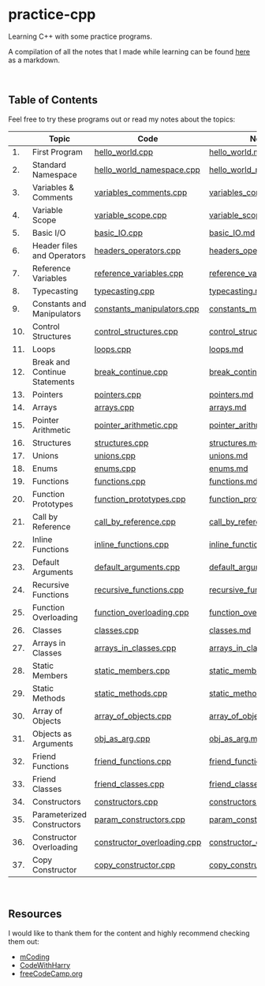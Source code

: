 # practice-cpp
Learning C++ with some practice programs.

A compilation of all the notes that I made while learning can be found [here](https://github.com/Chinmay-47/practice-cpp/blob/main/notes/all_notes.md) as a markdown.

<br>

## Table of Contents

Feel free to try these programs out or read my notes about the topics:

|     |  Topic  |  Code  |  Notes  |
|-------|---------------|------------|-------------|
|1.| First Program | [hello_world.cpp](https://github.com/Chinmay-47/practice-cpp/blob/main/src/hello_world.cpp) | [hello_world.md](https://github.com/Chinmay-47/practice-cpp/blob/main/notes/hello_world.md) |
|2.| Standard Namespace | [hello_world_namespace.cpp](https://github.com/Chinmay-47/practice-cpp/blob/main/src/hello_world_namespace.cpp) | [hello_world_namespace.md](https://github.com/Chinmay-47/practice-cpp/blob/main/notes/hello_world_namespace.md) |
|3.| Variables & Comments | [variables_comments.cpp](https://github.com/Chinmay-47/practice-cpp/blob/main/src/variables_comments.cpp) | [variables_comments.md](https://github.com/Chinmay-47/practice-cpp/blob/main/notes/variables_comments.md) |
|4.| Variable Scope | [variable_scope.cpp](https://github.com/Chinmay-47/practice-cpp/blob/main/src/variable_scope.cpp) | [variable_scope.md](https://github.com/Chinmay-47/practice-cpp/blob/main/notes/variable_scope.md) |
|5.| Basic I/O | [basic_IO.cpp](https://github.com/Chinmay-47/practice-cpp/blob/main/src/basic_IO.cpp) | [basic_IO.md](https://github.com/Chinmay-47/practice-cpp/blob/main/notes/basic_IO.md) |
|6.| Header files and Operators | [headers_operators.cpp](https://github.com/Chinmay-47/practice-cpp/blob/main/src/headers_operators.cpp) | [headers_operators.md](https://github.com/Chinmay-47/practice-cpp/blob/main/notes/headers_operators.md) |
|7.| Reference Variables | [reference_variables.cpp](https://github.com/Chinmay-47/practice-cpp/blob/main/src/reference_variables.cpp) | [reference_variables.md](https://github.com/Chinmay-47/practice-cpp/blob/main/notes/reference_variables.md) |
|8.| Typecasting | [typecasting.cpp](https://github.com/Chinmay-47/practice-cpp/blob/main/src/typecasting.cpp) | [typecasting.md](https://github.com/Chinmay-47/practice-cpp/blob/main/notes/typecasting.md) |
|9.| Constants and Manipulators | [constants_manipulators.cpp](https://github.com/Chinmay-47/practice-cpp/blob/main/src/constants_manipulators.cpp) | [constants_manipulators.md](https://github.com/Chinmay-47/practice-cpp/blob/main/notes/constants_manipulators.md) |
|10.| Control Structures | [control_structures.cpp](https://github.com/Chinmay-47/practice-cpp/blob/main/src/control_structures.cpp) | [control_structures.md](https://github.com/Chinmay-47/practice-cpp/blob/main/notes/control_structures.md) |
|11.| Loops | [loops.cpp](https://github.com/Chinmay-47/practice-cpp/blob/main/src/loops.cpp) | [loops.md](https://github.com/Chinmay-47/practice-cpp/blob/main/notes/loops.md) |
|12.| Break and Continue Statements | [break_continue.cpp](https://github.com/Chinmay-47/practice-cpp/blob/main/src/break_continue.cpp) | [break_continue.md](https://github.com/Chinmay-47/practice-cpp/blob/main/notes/break_continue.md) |
|13.| Pointers | [pointers.cpp](https://github.com/Chinmay-47/practice-cpp/blob/main/src/pointers.cpp) | [pointers.md](https://github.com/Chinmay-47/practice-cpp/blob/main/notes/pointers.md) |
|14.| Arrays | [arrays.cpp](https://github.com/Chinmay-47/practice-cpp/blob/main/src/arrays.cpp) | [arrays.md](https://github.com/Chinmay-47/practice-cpp/blob/main/notes/arrays.md) |
|15.| Pointer Arithmetic | [pointer_arithmetic.cpp](https://github.com/Chinmay-47/practice-cpp/blob/main/src/pointer_arithmetic.cpp) | [pointer_arithmetic.md](https://github.com/Chinmay-47/practice-cpp/blob/main/notes/pointer_arithmetic.md) |
|16.| Structures | [structures.cpp](https://github.com/Chinmay-47/practice-cpp/blob/main/src/structures.cpp)| [structures.md](https://github.com/Chinmay-47/practice-cpp/blob/main/notes/structures.md) |
|17.| Unions | [unions.cpp](https://github.com/Chinmay-47/practice-cpp/blob/main/src/unions.cpp)| [unions.md](https://github.com/Chinmay-47/practice-cpp/blob/main/notes/unions.md) |
|18.| Enums | [enums.cpp](https://github.com/Chinmay-47/practice-cpp/blob/main/src/enums.cpp) | [enums.md](https://github.com/Chinmay-47/practice-cpp/blob/main/notes/enums.md) |
|19.| Functions | [functions.cpp](https://github.com/Chinmay-47/practice-cpp/blob/main/src/functions.cpp) | [functions.md](https://github.com/Chinmay-47/practice-cpp/blob/main/notes/functions.md) |
|20.| Function Prototypes | [function_prototypes.cpp](https://github.com/Chinmay-47/practice-cpp/blob/main/src/function_prototypes.cpp) | [function_prototypes.md](https://github.com/Chinmay-47/practice-cpp/blob/main/notes/function_prototypes.md) |
|21.| Call by Reference | [call_by_reference.cpp](https://github.com/Chinmay-47/practice-cpp/blob/main/src/call_by_reference.cpp) | [call_by_reference.md](https://github.com/Chinmay-47/practice-cpp/blob/main/notes/call_by_reference.md) |
|22.| Inline Functions | [inline_functions.cpp](https://github.com/Chinmay-47/practice-cpp/blob/main/src/inline_functions.cpp) | [inline_functions.md](https://github.com/Chinmay-47/practice-cpp/blob/main/notes/inline_functions.md) |
|23.| Default Arguments | [default_arguments.cpp](https://github.com/Chinmay-47/practice-cpp/blob/main/src/default_arguments.cpp) | [default_arguments.md](https://github.com/Chinmay-47/practice-cpp/blob/main/notes/default_arguments.md) |
|24.| Recursive Functions | [recursive_functions.cpp](https://github.com/Chinmay-47/practice-cpp/blob/main/src/recursive_functions.cpp) | [recursive_functions.md](https://github.com/Chinmay-47/practice-cpp/blob/main/notes/recursive_functions.md) |
|25.| Function Overloading | [function_overloading.cpp](https://github.com/Chinmay-47/practice-cpp/blob/main/src/function_overloading.cpp) |[function_overloading.md](https://github.com/Chinmay-47/practice-cpp/blob/main/notes/function_overloading.md) |
|26.| Classes | [classes.cpp](https://github.com/Chinmay-47/practice-cpp/blob/main/src/classes.cpp) | [classes.md](https://github.com/Chinmay-47/practice-cpp/blob/main/notes/classes.md) |
|27.| Arrays in Classes | [arrays_in_classes.cpp](https://github.com/Chinmay-47/practice-cpp/blob/main/src/arrays_in_classes.cpp) | [arrays_in_classes.md](https://github.com/Chinmay-47/practice-cpp/blob/main/notes/arrays_in_classes.md) |
|28.| Static Members | [static_members.cpp](https://github.com/Chinmay-47/practice-cpp/blob/main/src/static_members.cpp) | [static_members.md](https://github.com/Chinmay-47/practice-cpp/blob/main/notes/static_members.md) |
|29.| Static Methods | [static_methods.cpp](https://github.com/Chinmay-47/practice-cpp/blob/main/src/static_methods.cpp) | [static_methods.md](https://github.com/Chinmay-47/practice-cpp/blob/main/notes/static_methods.md) |
|30.| Array of Objects | [array_of_objects.cpp](https://github.com/Chinmay-47/practice-cpp/blob/main/src/array_of_objects.cpp) | [array_of_objects.md](https://github.com/Chinmay-47/practice-cpp/blob/main/notes/array_of_objects.md) |
|31.| Objects as Arguments | [obj_as_arg.cpp](https://github.com/Chinmay-47/practice-cpp/blob/main/src/obj_as_arg.cpp) | [obj_as_arg.md](https://github.com/Chinmay-47/practice-cpp/blob/main/notes/obj_as_arg.md) |
|32.| Friend Functions | [friend_functions.cpp](https://github.com/Chinmay-47/practice-cpp/blob/main/src/friend_functions.cpp) | [friend_functions.md](https://github.com/Chinmay-47/practice-cpp/blob/main/notes/friend_functions.md) |
|33.| Friend Classes | [friend_classes.cpp](https://github.com/Chinmay-47/practice-cpp/blob/main/src/friend_classes.cpp) | [friend_classes.md](https://github.com/Chinmay-47/practice-cpp/blob/main/notes/friend_classes.md) |
|34.| Constructors | [constructors.cpp](https://github.com/Chinmay-47/practice-cpp/blob/main/src/constructors.cpp) | [constructors.md](https://github.com/Chinmay-47/practice-cpp/blob/main/notes/constructors.md) |
|35.| Parameterized Constructors | [param_constructors.cpp](https://github.com/Chinmay-47/practice-cpp/blob/main/src/param_constructors.cpp) | [param_constructors.md](https://github.com/Chinmay-47/practice-cpp/blob/main/notes/param_constructors.md) |
|36.| Constructor Overloading | [constructor_overloading.cpp](https://github.com/Chinmay-47/practice-cpp/blob/main/src/constructor_overloading.cpp) | [constructor_overloading.md](https://github.com/Chinmay-47/practice-cpp/blob/main/notes/constructor_overloading.md) |
|37.| Copy Constructor | [copy_constructor.cpp](https://github.com/Chinmay-47/practice-cpp/blob/main/src/copy_constructor.cpp) | [copy_constructor.md](https://github.com/Chinmay-47/practice-cpp/blob/main/notes/copy_constructor.md) |


<br>

## Resources
I would like to thank them for the content and highly recommend checking them out:
- [mCoding](https://www.youtube.com/c/mCodingWithJamesMurphy)
- [CodeWithHarry](https://www.youtube.com/c/CodeWithHarry)
- [freeCodeCamp.org](https://www.youtube.com/c/Freecodecamp)
